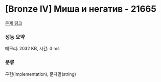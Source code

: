 # [Bronze IV] Миша и негатив - 21665 

[문제 링크](https://www.acmicpc.net/problem/21665) 

### 성능 요약

메모리: 2032 KB, 시간: 0 ms

### 분류

구현(implementation), 문자열(string)

